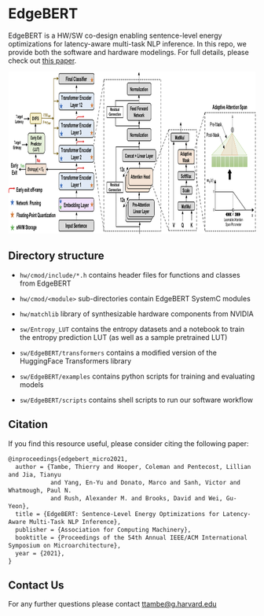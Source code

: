 EdgeBERT
========

EdgeBERT is a HW/SW co-design enabling sentence-level energy optimizations for latency-aware multi-task NLP inference. In this repo, we provide both the software and hardware modelings. For full details, please check out [this paper](https://scholar.harvard.edu/files/ttambe/files/edgebert_nlp_micro_2021.pdf). 

<img src="images/edgebert_overview.png" width="3000" height="330">

## Directory structure

* `hw/cmod/include/*.h` contains header files for functions and classes from EdgeBERT
* `hw/cmod/<module>` sub-directories contain EdgeBERT SystemC modules
* `hw/matchlib` library of synthesizable hardware components from NVIDIA

* `sw/Entropy_LUT` contains the entropy datasets and a notebook to train the entropy prediction LUT (as well as a sample pretrained LUT)
* `sw/EdgeBERT/transformers` contains a modified version of the HuggingFace Transformers library
* `sw/EdgeBERT/examples` contains python scripts for training and evaluating models
* `sw/EdgeBERT/scripts` contains shell scripts to run our software workflow

## Citation

If you find this resource useful, please consider citing the following paper:
```
@inproceedings{edgebert_micro2021, 
  author = {Tambe, Thierry and Hooper, Coleman and Pentecost, Lillian and Jia, Tianyu 
            and Yang, En-Yu and Donato, Marco and Sanh, Victor and Whatmough, Paul N.
            and Rush, Alexander M. and Brooks, David and Wei, Gu-Yeon}, 
  title = {EdgeBERT: Sentence-Level Energy Optimizations for Latency-Aware Multi-Task NLP Inference},
  publisher = {Association for Computing Machinery},
  booktitle = {Proceedings of the 54th Annual IEEE/ACM International Symposium on Microarchitecture},
  year = {2021},
}
```
## Contact Us
For any further questions please contact ttambe@g.harvard.edu

